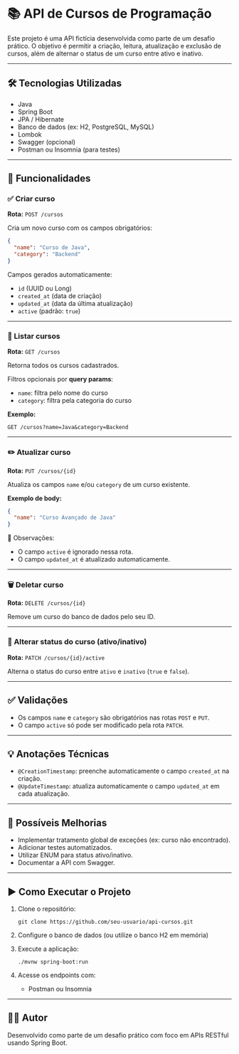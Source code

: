 # 📚 API de Cursos de Programação

Este projeto é uma API fictícia desenvolvida como parte de um desafio prático. O objetivo é permitir a criação, leitura, atualização e exclusão de cursos, além de alternar o status de um curso entre ativo e inativo.

---

## 🛠️ Tecnologias Utilizadas

- Java
- Spring Boot
- JPA / Hibernate
- Banco de dados (ex: H2, PostgreSQL, MySQL)
- Lombok
- Swagger (opcional)
- Postman ou Insomnia (para testes)

---

## 🚀 Funcionalidades

### ✅ Criar curso

**Rota:** `POST /cursos`

Cria um novo curso com os campos obrigatórios:

```json
{
  "name": "Curso de Java",
  "category": "Backend"
}
```

Campos gerados automaticamente:
- `id` (UUID ou Long)
- `created_at` (data de criação)
- `updated_at` (data da última atualização)
- `active` (padrão: `true`)

---

### 📖 Listar cursos

**Rota:** `GET /cursos`

Retorna todos os cursos cadastrados.

Filtros opcionais por **query params**:

- `name`: filtra pelo nome do curso
- `category`: filtra pela categoria do curso

**Exemplo:**
```
GET /cursos?name=Java&category=Backend
```

---

### ✏️ Atualizar curso

**Rota:** `PUT /cursos/{id}`

Atualiza os campos `name` e/ou `category` de um curso existente.

**Exemplo de body:**
```json
{
  "name": "Curso Avançado de Java"
}
```

📌 Observações:
- O campo `active` é ignorado nessa rota.
- O campo `updated_at` é atualizado automaticamente.

---

### 🗑️ Deletar curso

**Rota:** `DELETE /cursos/{id}`

Remove um curso do banco de dados pelo seu ID.

---

### 🔄 Alterar status do curso (ativo/inativo)

**Rota:** `PATCH /cursos/{id}/active`

Alterna o status do curso entre `ativo` e `inativo` (`true` e `false`).

---

## ✅ Validações

- Os campos `name` e `category` são obrigatórios nas rotas `POST` e `PUT`.
- O campo `active` só pode ser modificado pela rota `PATCH`.

---

## 💡 Anotações Técnicas

- `@CreationTimestamp`: preenche automaticamente o campo `created_at` na criação.
- `@UpdateTimestamp`: atualiza automaticamente o campo `updated_at` em cada atualização.

---

## 🎯 Possíveis Melhorias

- Implementar tratamento global de exceções (ex: curso não encontrado).
- Adicionar testes automatizados.
- Utilizar ENUM para status ativo/inativo.
- Documentar a API com Swagger.

---

## ▶️ Como Executar o Projeto

1. Clone o repositório:
   ```
   git clone https://github.com/seu-usuario/api-cursos.git
   ```

2. Configure o banco de dados (ou utilize o banco H2 em memória)

3. Execute a aplicação:
   ```
   ./mvnw spring-boot:run
   ```

4. Acesse os endpoints com:
   - Postman ou Insomnia   

---

## 👨‍💻 Autor

Desenvolvido como parte de um desafio prático com foco em APIs RESTful usando Spring Boot.
